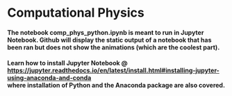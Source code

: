 # Computational Physics
#### The notebook comp_phys_python.ipynb is meant to run in Jupyter Notebook. Github will display the static output of a notebook that has been ran but does not show the animations (which are the coolest part). 
#### Learn how to install Jupyter Notebook @ <br>  https://jupyter.readthedocs.io/en/latest/install.html#installing-jupyter-using-anaconda-and-conda <br> where installation of Python and the Anaconda package are also covered.
